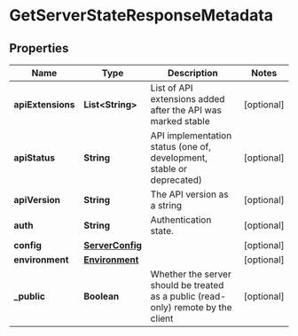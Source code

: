 

# GetServerStateResponseMetadata


## Properties

Name | Type | Description | Notes
------------ | ------------- | ------------- | -------------
**apiExtensions** | **List&lt;String&gt;** | List of API extensions added after the API was marked stable |  [optional]
**apiStatus** | **String** | API implementation status (one of, development, stable or deprecated) |  [optional]
**apiVersion** | **String** | The API version as a string |  [optional]
**auth** | **String** | Authentication state. |  [optional]
**config** | [**ServerConfig**](ServerConfig.md) |  |  [optional]
**environment** | [**Environment**](Environment.md) |  |  [optional]
**_public** | **Boolean** | Whether the server should be treated as a public (read-only) remote by the client |  [optional]



